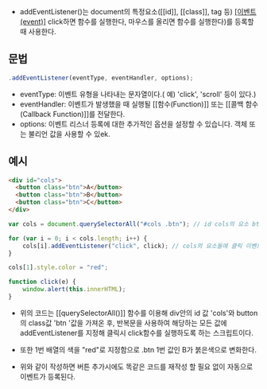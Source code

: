 - addEventListener()는 document의 특정요소([[id]], [[class]], tag 등) [[이벤트(event)]]( 예) click하면 함수를 실행한다, 마우스를 올리면 함수를 실행한다)를 등록할 때 사용한다.

## 문법

```js
.addEventListener(eventType, eventHandler, options);
```

- eventType: 이벤트 유형을 나타내는 문자열이다.( 예) 'click', 'scroll' 등이 있다.)
- eventHandler: 이벤트가 발생했을 때 실행될 [[함수(Function)]] 또는 [[콜백 함수(Callback Function)]]를 전달한다.
- options: 이벤트 리스너 등록에 대한 추가적인 옵션을 설정할 수 있습니다. 객체 또는 불리언 값을 사용할 수 있ek.

## 예시

```html
<div id="cols">
  <button class="btn">A</button>
  <button class="btn">B</button>
  <button class="btn">C</button>
</div>
```

```js
var cols = document.querySelectorAll("#cols .btn"); // id cols의 요소 btn을 모두 선택

for (var i = 0; i < cols.length; i++) {
	cols[i].addEventListener("click", click); // cols의 요소들에 클릭 이벤트를 추가
}

cols[1].style.color = "red";

function click(e) {
	window.alert(this.innerHTML);
}
```

- 위의 코드는 [[querySelectorAll()]] 함수를 이용해 div안의 id 값 'cols'와 button의 class값 'btn '값을 가져온 후, 반복문을 사용하여 해당하는 모든 값에 addEventListener를 지정해 클릭시 click함수를 실행하도록 하는 스크립트이다.
- 또한 1번 배열의 색을 "red"로 지정함으로 .btn 1번 값인 B가 붉은색으로 변화한다.

- 위와 같이 작성하면 버튼 추가시에도 똑같은 코드를 재작성 할 필요 없이 자동으로 이벤트가 등록된다.